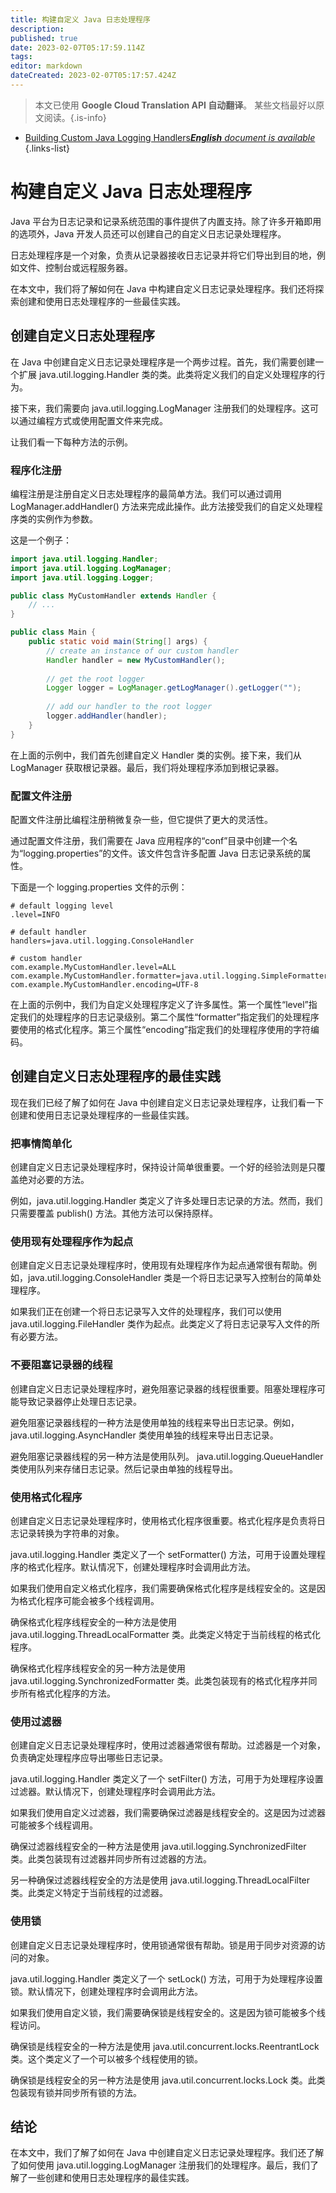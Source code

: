 ```yaml
---
title: 构建自定义 Java 日志处理程序
description: 
published: true
date: 2023-02-07T05:17:59.114Z
tags: 
editor: markdown
dateCreated: 2023-02-07T05:17:57.424Z
---
```


> 本文已使用 **Google Cloud Translation API 自动翻译**。
某些文档最好以原文阅读。{.is-info}



- [Building Custom Java Logging Handlers***English** document is available*](/en/Knowledge-base/Java/building-custom-java-logging-handlers)
{.links-list}


# 构建自定义 Java 日志处理程序

Java 平台为日志记录和记录系统范围的事件提供了内置支持。除了许多开箱即用的选项外，Java 开发人员还可以创建自己的自定义日志记录处理程序。

日志处理程序是一个对象，负责从记录器接收日志记录并将它们导出到目的地，例如文件、控制台或远程服务器。

在本文中，我们将了解如何在 Java 中构建自定义日志记录处理程序。我们还将探索创建和使用日志处理程序的一些最佳实践。

## 创建自定义日志处理程序

在 Java 中创建自定义日志记录处理程序是一个两步过程。首先，我们需要创建一个扩展 java.util.logging.Handler 类的类。此类将定义我们的自定义处理程序的行为。

接下来，我们需要向 java.util.logging.LogManager 注册我们的处理程序。这可以通过编程方式或使用配置文件来完成。

让我们看一下每种方法的示例。

### 程序化注册

编程注册是注册自定义日志处理程序的最简单方法。我们可以通过调用 LogManager.addHandler() 方法来完成此操作。此方法接受我们的自定义处理程序类的实例作为参数。

这是一个例子：

```java
import java.util.logging.Handler;
import java.util.logging.LogManager;
import java.util.logging.Logger;

public class MyCustomHandler extends Handler {
    // ...
}

public class Main {
    public static void main(String[] args) {
        // create an instance of our custom handler
        Handler handler = new MyCustomHandler();
        
        // get the root logger
        Logger logger = LogManager.getLogManager().getLogger("");
        
        // add our handler to the root logger
        logger.addHandler(handler);
    }
}
```

在上面的示例中，我们首先创建自定义 Handler 类的实例。接下来，我们从 LogManager 获取根记录器。最后，我们将处理程序添加到根记录器。

### 配置文件注册

配置文件注册比编程注册稍微复杂一些，但它提供了更大的灵活性。

通过配置文件注册，我们需要在 Java 应用程序的“conf”目录中创建一个名为“logging.properties”的文件。该文件包含许多配置 Java 日志记录系统的属性。

下面是一个 logging.properties 文件的示例：

```
# default logging level
.level=INFO

# default handler
handlers=java.util.logging.ConsoleHandler

# custom handler
com.example.MyCustomHandler.level=ALL
com.example.MyCustomHandler.formatter=java.util.logging.SimpleFormatter
com.example.MyCustomHandler.encoding=UTF-8
```

在上面的示例中，我们为自定义处理程序定义了许多属性。第一个属性“level”指定我们的处理程序的日志记录级别。第二个属性“formatter”指定我们的处理程序要使用的格式化程序。第三个属性“encoding”指定我们的处理程序使用的字符编码。

## 创建自定义日志处理程序的最佳实践

现在我们已经了解了如何在 Java 中创建自定义日志记录处理程序，让我们看一下创建和使用日志记录处理程序的一些最佳实践。

### 把事情简单化

创建自定义日志记录处理程序时，保持设计简单很重要。一个好的经验法则是只覆盖绝对必要的方法。

例如，java.util.logging.Handler 类定义了许多处理日志记录的方法。然而，我们只需要覆盖 publish() 方法。其他方法可以保持原样。

### 使用现有处理程序作为起点

创建自定义日志记录处理程序时，使用现有处理程序作为起点通常很有帮助。例如，java.util.logging.ConsoleHandler 类是一个将日志记录写入控制台的简单处理程序。

如果我们正在创建一个将日志记录写入文件的处理程序，我们可以使用 java.util.logging.FileHandler 类作为起点。此类定义了将日志记录写入文件的所有必要方法。

### 不要阻塞记录器的线程

创建自定义日志记录处理程序时，避免阻塞记录器的线程很重要。阻塞处理程序可能导致记录器停止处理日志记录。

避免阻塞记录器线程的一种方法是使用单独的线程来导出日志记录。例如，java.util.logging.AsyncHandler 类使用单独的线程来导出日志记录。

避免阻塞记录器线程的另一种方法是使用队列。 java.util.logging.QueueHandler 类使用队列来存储日志记录。然后记录由单独的线程导出。

### 使用格式化程序

创建自定义日志记录处理程序时，使用格式化程序很重要。格式化程序是负责将日志记录转换为字符串的对象。

java.util.logging.Handler 类定义了一个 setFormatter() 方法，可用于设置处理程序的格式化程序。默认情况下，创建处理程序时会调用此方法。

如果我们使用自定义格式化程序，我们需要确保格式化程序是线程安全的。这是因为格式化程序可能会被多个线程调用。

确保格式化程序线程安全的一种方法是使用 java.util.logging.ThreadLocalFormatter 类。此类定义特定于当前线程的格式化程序。

确保格式化程序线程安全的另一种方法是使用 java.util.logging.SynchronizedFormatter 类。此类包装现有的格式化程序并同步所有格式化程序的方法。

### 使用过滤器

创建自定义日志记录处理程序时，使用过滤器通常很有帮助。过滤器是一个对象，负责确定处理程序应导出哪些日志记录。

java.util.logging.Handler 类定义了一个 setFilter() 方法，可用于为处理程序设置过滤器。默认情况下，创建处理程序时会调用此方法。

如果我们使用自定义过滤器，我们需要确保过滤器是线程安全的。这是因为过滤器可能被多个线程调用。

确保过滤器线程安全的一种方法是使用 java.util.logging.SynchronizedFilter 类。此类包装现有过滤器并同步所有过滤器的方法。

另一种确保过滤器线程安全的方法是使用 java.util.logging.ThreadLocalFilter 类。此类定义特定于当前线程的过滤器。

### 使用锁

创建自定义日志记录处理程序时，使用锁通常很有帮助。锁是用于同步对资源的访问的对象。

java.util.logging.Handler 类定义了一个 setLock() 方法，可用于为处理程序设置锁。默认情况下，创建处理程序时会调用此方法。

如果我们使用自定义锁，我们需要确保锁是线程安全的。这是因为锁可能被多个线程访问。

确保锁是线程安全的一种方法是使用 java.util.concurrent.locks.ReentrantLock 类。这个类定义了一个可以被多个线程使用的锁。

确保锁是线程安全的另一种方法是使用 java.util.concurrent.locks.Lock 类。此类包装现有锁并同步所有锁的方法。

## 结论

在本文中，我们了解了如何在 Java 中创建自定义日志记录处理程序。我们还了解了如何使用 java.util.logging.LogManager 注册我们的处理程序。最后，我们了解了一些创建和使用日志处理程序的最佳实践。